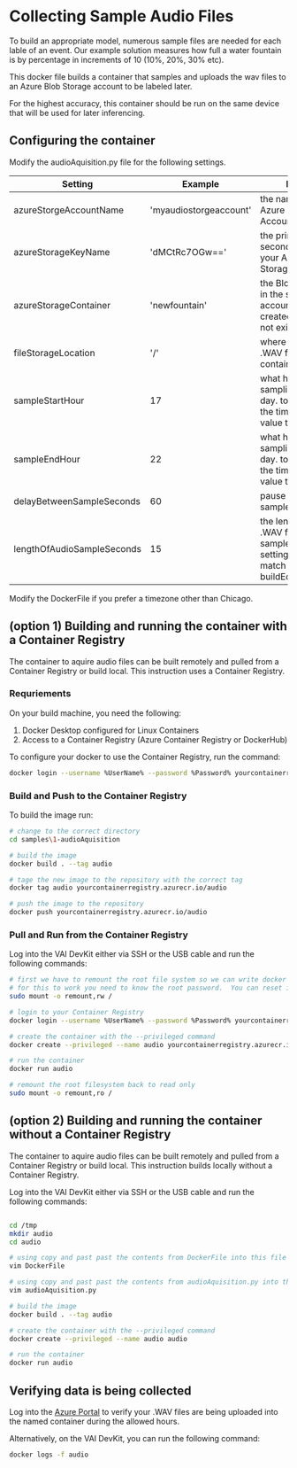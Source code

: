 # Collecting Sample Audio Files

To build an appropriate model, numerous sample files are needed for each lable of an event.  Our example solution measures how full a water fountain is by percentage in increments of 10 (10%, 20%, 30% etc).

This docker file builds a container that samples and uploads the wav files to an Azure Blob Storage account to be labeled later.

For the highest accuracy, this container should be run on the same device that will be used for later inferencing.

## Configuring the container

Modify the audioAquisition.py file for the following settings.

Setting | Example | Notes
------- | ------- | --------
azureStorgeAccountName | 'myaudiostorgeaccount' | the name of your Azure Blob Storge Account
azureStorageKeyName | 'dMCtRc7OGw==' | the primary or secondary key of your Azure Blob Storage Account
azureStorageContainer | 'newfountain' | the Blob container in the storage account.  it will be created if it does not exist
fileStorageLocation | '/' | where to save the .WAV files in the container
sampleStartHour | 17 | what hour to start sampling in the day.  to sample all the time, set the value to 0
sampleEndHour | 22 | what hour to stop sampling in the day.  to sample all the time, set the value to 24
delayBetweenSampleSeconds | 60 | pause between samples
lengthOfAudioSampleSeconds | 15 | the length of the .WAV file to sample.  this setting must match step 4-buildEdgeModules

Modify the DockerFile if you prefer a timezone other than Chicago.

## (option 1) Building and running the container with a Container Registry

The container to aquire audio files can be built remotely and pulled from a Container Registry or build local.  This instruction uses a Container Registry.

### Requriements

On your build machine, you need the following:
1. Docker Desktop configured for Linux Containers
2. Access to a Container Registry (Azure Container Registry or DockerHub)

To configure your docker to use the Container Registry, run the command:
```bash
docker login --username %UserName% --password %Password% yourcontainerregistry.azurecr.io
```

### Build and Push to the Container Registry

To build the image run:
```bash
# change to the correct directory
cd samples\1-audioAquisition

# build the image
docker build . --tag audio

# tage the new image to the repository with the correct tag
docker tag audio yourcontainerregistry.azurecr.io/audio

# push the image to the repository
docker push yourcontainerregistry.azurecr.io/audio
```

### Pull and Run from the Container Registry

Log into the VAI DevKit either via SSH or the USB cable and run the following commands:

```bash
# first we have to remount the root file system so we can write docker login files
# for this to work you need to know the root password.  You can reset it via the USB cable
sudo mount -o remount,rw /

# login to your Container Registry
docker login --username %UserName% --password %Password% yourcontainerregistry.azurecr.io

# create the container with the --privileged command
docker create --privileged --name audio yourcontainerregistry.azurecr.io/audio 

# run the container
docker run audio

# remount the root filesystem back to read only
sudo mount -o remount,ro /
```

## (option 2) Building and running the container without a Container Registry

The container to aquire audio files can be built remotely and pulled from a Container Registry or build local.  This instruction builds locally without a Container Registry.

Log into the VAI DevKit either via SSH or the USB cable and run the following commands:
```bash

cd /tmp
mkdir audio
cd audio

# using copy and past past the contents from DockerFile into this file
vim DockerFile

# using copy and past past the contents from audioAquisition.py into this file
vim audioAquisition.py

# build the image
docker build . --tag audio

# create the container with the --privileged command
docker create --privileged --name audio audio 

# run the container
docker run audio

```

## Verifying data is being collected

Log into the [Azure Portal](http://portal.azure.com) to verify your .WAV files are being uploaded into the named container during the allowed hours.

Alternatively, on the VAI DevKit, you can run the following command:
```bash
docker logs -f audio
```
